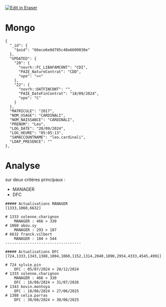 <p><a target="_blank" href="https://app.eraser.io/workspace/JvfzNgC5oYVMiMLDIE5A" id="edit-in-eraser-github-link"><img alt="Edit in Eraser" src="https://firebasestorage.googleapis.com/v0/b/second-petal-295822.appspot.com/o/images%2Fgithub%2FOpen%20in%20Eraser.svg?alt=media&amp;token=968381c8-a7e7-472a-8ed6-4a6626da5501"></a></p>

# Mongo
```
{
  "_id": {
    "$oid": "66ece6e0d705c48e6609030e"
  },
  "UPDATED": {
    "20": {
      "novrh::FC_LIBAFAMCONT": "CDI",
      "PAIE_NatureContrat": "CDD",
      "ope": "<<"
    },
    "22": {
      "novrh::DATFINCONT": "",
      "PAIE_DateFinContrat": "18/09/2024",
      "ope": "C"
    }
  },
  "MATRICULE": "2017",
  "NOM_USAGE": "CARDINALI",
  "NOM_NAISSANCE": "CARDINALI",
  "PRENOM": "Leo",
  "LOG_DATE": "20/09/2024",
  "LOG_HEURE": "05:05:13",
  "SAMACCOUNTNAME": "leo.cardinali",
  "LDAP_PRESENCE": ""
},
```
# Analyse
sur deux critères principaux :

- MANAGER
- DFC
```
##### Actualisations MANAGER
[1333,1060,6632]

# 1333 solenne.charignon
    MANAGER : 466 > 330
# 1060 abou.sy
    MANAGER : 293 > 187
# 6632 franck.vilbert
    MANAGER : 104 > 544
----------------------------------

##### Actualisations DFC
[724,1333,1343,1388,1004,1060,1152,1314,2040,1890,2954,4333,4545,4991]

# 724 sylvie.pin
    DFC : 05/07/2024 > 20/12/2024
# 1333 solenne.charignon
    MANAGER : 466 > 330
    DFC : 16/08/2024 > 31/07/2026
# 1343 kevin.montoya
    DFC : 18/06/2024 > 27/06/2025
# 1388 celia.parras
    DFC : 30/08/2024 > 30/06/2025
```




<!--- Eraser file: https://app.eraser.io/workspace/JvfzNgC5oYVMiMLDIE5A --->